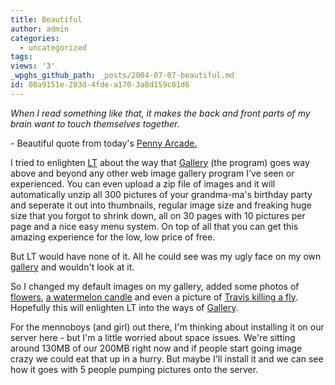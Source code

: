 ```yaml
---
title: Beautiful
author: admin
categories:
  - uncategorized
tags: 
views: '3'
_wpghs_github_path: _posts/2004-07-07-beautiful.md
id: 08a9151e-203d-4fde-a170-3a8d159c81d6
---
```

<p><i>When I read something like that, it makes the back and front parts of my brain want to touch themselves together.</i></p>
<p>- Beautiful quote from today's <a href="http://www.penny-arcade.com/">Penny Arcade.</a></p>
<p>I tried to enlighten <a href="http://www.theheresy.com/">LT</a> about the way that <a href="http://gallery.sourceforge.net/">Gallery</a> (the program) goes way above and beyond any other web image gallery program I've seen or experienced.  You can even upload a zip file of images and it will automatically unzip all 300 pictures of your grandma-ma's birthday party and seperate it out into thumbnails, regular image size and freaking huge size that you forgot to shrink down, all on 30 pages with 10 pictures per page and a nice easy menu system.  On top of all that you can get this amazing experience for the low, low price of free.</p>
<p>But LT would have none of it.  All he could see was my ugly face on my own <a href="http://chrisenns.isa-geek.com/gallery">gallery</a> and wouldn't look at it.</p>
<p>So I changed my default images on my gallery, added some photos of <a href="http://chrisenns.isa-geek.com/gallery/Artsy-Farty/IMG_1415">flowers</a>, <a href="http://chrisenns.isa-geek.com/gallery/Artsy-Farty/Candle_on_Bruce_s_Deck">a watermelon candle</a> and even a picture of <a href="http://chrisenns.isa-geek.com/gallery/Friends/Travis_Kills_a_Fly">Travis killing a fly</a>.  Hopefully this will enlighten LT into the ways of  <a href="http://gallery.sourceforge.net/">Gallery</a>.</p>
<p>For the mennoboys (and girl) out there, I'm thinking about installing it on our server here - but I'm a little worried about space issues.  We're sitting around 130MB of our 200MB right now and if people start going image crazy we could eat that up in a hurry.  But maybe I'll install it and we can see how it goes with 5 people pumping pictures onto the server.</p>
